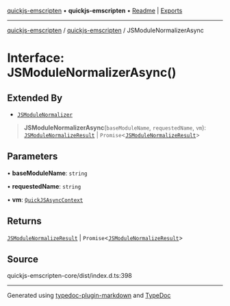 [quickjs-emscripten](../../packages.md) • **quickjs-emscripten** • [Readme](../README.md) \| [Exports](../exports.md)

***

[quickjs-emscripten](../../packages.md) / [quickjs-emscripten](../exports.md) / JSModuleNormalizerAsync

# Interface: JSModuleNormalizerAsync()

## Extended By

- [`JSModuleNormalizer`](JSModuleNormalizer.md)

> **JSModuleNormalizerAsync**(`baseModuleName`, `requestedName`, `vm`): [`JSModuleNormalizeResult`](../exports.md#jsmodulenormalizeresult) \| `Promise`\<[`JSModuleNormalizeResult`](../exports.md#jsmodulenormalizeresult)\>

## Parameters

• **baseModuleName**: `string`

• **requestedName**: `string`

• **vm**: [`QuickJSAsyncContext`](../classes/QuickJSAsyncContext.md)

## Returns

[`JSModuleNormalizeResult`](../exports.md#jsmodulenormalizeresult) \| `Promise`\<[`JSModuleNormalizeResult`](../exports.md#jsmodulenormalizeresult)\>

## Source

quickjs-emscripten-core/dist/index.d.ts:398

***

Generated using [typedoc-plugin-markdown](https://www.npmjs.com/package/typedoc-plugin-markdown) and [TypeDoc](https://typedoc.org/)
